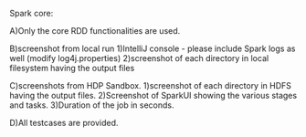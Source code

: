 Spark core:

A)Only the core RDD functionalities are used.

B)screenshot from local run
1)IntelliJ console - please include Spark logs as well (modify log4j.properties)
2)screenshot of each directory in local filesystem having the output files


C)screenshots from HDP Sandbox.
1)screenshot of each directory in HDFS having the output files.
2)Screenshot of SparkUI showing the various stages and tasks.
3)Duration of the job in seconds.

D)All testcases are provided.

